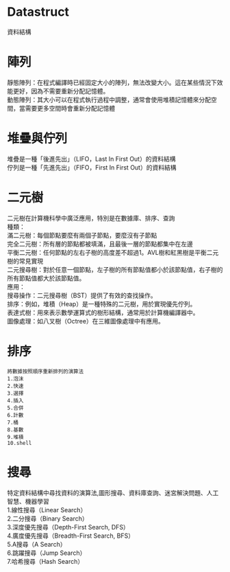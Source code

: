 # Datastruct
資料結構
# 陣列
 靜態陣列：在程式編譯時已經固定大小的陣列，無法改變大小。這在某些情況下效能更好，因為不需要重新分配記憶體。  
 動態陣列：其大小可以在程式執行過程中調整，通常會使用堆積記憶體來分配空間，當需要更多空間時會重新分配記憶體    
# 堆疊與佇列  
  堆疊是一種「後進先出」（LIFO，Last In First Out）的資料結構  
  佇列是一種「先進先出」（FIFO，First In First Out）的資料結構  
# 二元樹
  二元樹在計算機科學中廣泛應用，特別是在數據庫、排序、查詢  
  種類：  
       滿二元樹：每個節點要麼有兩個子節點，要麼沒有子節點  
       完全二元樹：所有層的節點都被填滿，且最後一層的節點都集中在左邊  
       平衡二元樹：任何節點的左右子樹的高度差不超過1。AVL樹和紅黑樹是平衡二元樹的常見實現  
       二元搜尋樹：對於任意一個節點，左子樹的所有節點值都小於該節點值，右子樹的所有節點值都大於該節點值。  
   應用：  
       搜尋操作：二元搜尋樹（BST）提供了有效的查找操作。  
       排序：例如，堆積（Heap）是一種特殊的二元樹，用於實現優先佇列。  
       表達式樹：用來表示數學運算式的樹形結構，通常用於計算機編譯器中。  
       圖像處理：如八叉樹（Octree）在三維圖像處理中有應用。  
# 排序  
    將數據按照順序重新排列的演算法  
    1.泡沫  
    2.快速  
    3.選擇  
    4.插入  
    5.合併  
    6.計數  
    7.桶  
    8.基數  
    9.堆積  
    10.shell  
# 搜尋
   特定資料結構中尋找資料的演算法,圖形搜尋、資料庫查詢、迷宮解決問題、人工智慧、機器學習  
   1.線性搜尋（Linear Search）    
   2.二分搜尋（Binary Search）  
   3.深度優先搜尋（Depth-First Search, DFS）  
   4.廣度優先搜尋（Breadth-First Search, BFS）  
   5.A搜尋（A Search）  
   6.跳躍搜尋（Jump Search）  
   7.哈希搜尋（Hash Search）  
   
   

     
